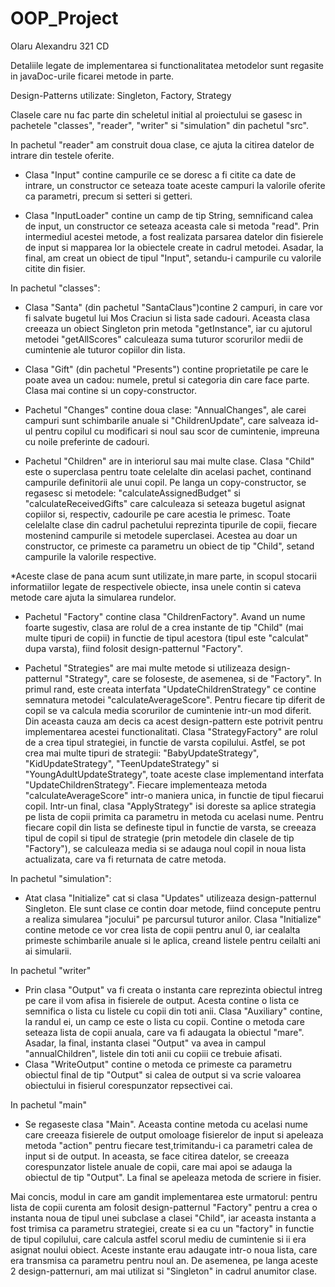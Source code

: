 # OOP_Project
 Olaru Alexandru 321 CD

Detaliile legate de implementarea si functionalitatea metodelor sunt regasite in javaDoc-urile
ficarei metode in parte.

Design-Patterns utilizate: Singleton, Factory, Strategy

Clasele care nu fac parte din scheletul initial al proiectului se gasesc in pachetele "classes",
"reader", "writer" si "simulation" din pachetul "src".

In pachetul "reader" am construit doua clase, ce ajuta la citirea datelor de intrare din testele
 oferite.
- Clasa "Input" contine campurile ce se doresc a fi citite ca date de intrare, un constructor
ce seteaza toate aceste campuri la valorile oferite ca parametri, precum si setteri si getteri.
	
- Clasa "InputLoader" contine un camp de tip String, semnificand calea de input, un constructor
ce seteaza aceasta cale si metoda "read". Prin intermediul acestei metode, a fost realizata
parsarea datelor din fisierele de input si mapparea lor la obiectele create in cadrul metodei.
Asadar, la final, am creat un obiect de tipul "Input", setandu-i campurile cu valorile citite
din fisier.
	
	
In pachetul "classes":
- Clasa "Santa" (din pachetul "SantaClaus")contine 2 campuri, in care vor fi salvate bugetul
lui Mos Craciun si lista sade cadouri. Aceasta clasa creeaza un obiect Singleton prin metoda
"getInstance", iar cu ajutorul metodei "getAllScores" calculeaza suma tuturor scorurilor
medii de cumintenie ale tuturor copiilor din lista.
	
- Clasa "Gift" (din pachetul "Presents") contine proprietatile pe care le poate avea un cadou:
numele, pretul si categoria din care face parte. Clasa mai contine si un copy-constructor.
	
- Pachetul "Changes" contine doua clase: "AnnualChanges", ale carei campuri sunt schimbarile
anuale si "ChildrenUpdate", care salveaza id-ul pentru copilul cu modificari si noul sau
scor de cumintenie, impreuna cu noile preferinte de cadouri.
	
- Pachetul "Children" are in interiorul sau mai multe clase. Clasa "Child" este o superclasa
pentru toate celelalte din acelasi pachet, continand campurile definitorii ale unui copil. 
Pe langa un copy-constructor, se regasesc si metodele: "calculateAssignedBudget" si
"calculateReceivedGifts" care calculeaza si seteaza bugetul asignat copiilor si, respectiv,
cadourile pe care acestia le primesc. Toate celelalte clase din cadrul pachetului reprezinta
tipurile de copii, fiecare mostenind campurile si metodele superclasei. Acestea au doar un
constructor, ce primeste ca parametru un obiect de tip "Child", setand campurile la valorile
respective.
	
*Aceste clase de pana acum sunt utilizate,in mare parte, in scopul stocarii informatiilor legate
de respectivele obiecte, insa unele contin si cateva metode care ajuta la simularea rundelor.
	
- Pachetul "Factory" contine clasa "ChildrenFactory". Avand un nume foarte sugestiv, clasa are
rolul de a crea instante de tip "Child" (mai multe tipuri de copii) in functie de tipul acestora
(tipul este "calculat" dupa varsta), fiind folosit design-patternul "Factory". 
	
- Pachetul "Strategies" are mai multe metode si utilizeaza design-patternul "Strategy", care se
foloseste, de asemenea, si de "Factory". In primul rand, este creata interfata
"UpdateChildrenStrategy" ce contine semnatura metodei "calculateAverageScore". Pentru fiecare tip
diferit de copil se va calcula media scorurilor de cumintenie intr-un mod diferit. Din aceasta
cauza am decis ca acest design-pattern este potrivit pentru implementarea acestei functionalitati.
Clasa "StrategyFactory" are rolul de a crea tipul strategiei, in functie de varsta copilului.
Astfel, se pot crea mai multe tipuri de strategii: "BabyUpdateStrategy", "KidUpdateStrategy",
"TeenUpdateStrategy" si "YoungAdultUpdateStrategy", toate aceste clase implementand interfata
"UpdateChildrenStrategy". Fiecare implementeaza metoda "calculateAverageScore" intr-o maniera
unica, in functie de tipul fiecarui copil. Intr-un final, clasa "ApplyStrategy" isi doreste sa
aplice strategia pe lista de copii primita ca parametru in metoda cu acelasi nume. Pentru fiecare
copil din lista se defineste tipul in functie de varsta, se creeaza tipul de copil si tipul de 
strategie (prin metodele din clasele de tip "Factory"), se calculeaza media si se adauga noul
copil in noua lista actualizata, care va fi returnata de catre metoda.
	
	
In pachetul "simulation":
- Atat clasa "Initialize" cat si clasa "Updates" utilizeaza design-patternul Singleton.
Ele sunt clase ce contin doar metode, fiind concepute pentru a realiza simularea "jocului"
pe parcursul tuturor anilor. Clasa "Initialize" contine metode ce vor crea lista de copii
pentru anul 0, iar cealalta primeste schimbarile anuale si le aplica, creand listele pentru
ceilalti ani ai simularii.
	

In pachetul "writer"
- Prin clasa "Output" va fi creata o instanta care reprezinta obiectul intreg pe care il vom
afisa in fisierele de output. Acesta contine o lista ce semnifica o lista cu listele cu copii
din toti anii. Clasa "Auxiliary" contine, la randul ei, un camp ce este o lista cu copii.
Contine o metoda care seteaza lista de copii anuala, care va fi adaugata la obiectul "mare".
Asadar, la final, instanta clasei "Output" va avea in campul "annualChildren", listele din toti
anii cu copiii ce trebuie afisati.
- Clasa "WriteOutput" contine o metoda ce primeste ca parametru obiectul final de tip "Output" si
calea de output si va scrie valoarea obiectului in fisierul corespunzator repsectivei cai.
	

In pachetul "main"
- Se regaseste clasa "Main". Aceasta contine metoda cu acelasi nume care creeaza fisierele de
output omoloage fisierelor de input si apeleaza metoda "action" pentru fiecare test,trimitandu-i
ca parametri calea de input si de output. In aceasta, se face citirea datelor, se creeaza
corespunzator listele anuale de copii, care mai apoi se adauga la obiectul de tip "Output".
La final se apeleaza metoda de scriere in fisier.
	
	
	
Mai concis, modul in care am gandit implementarea este urmatorul: pentru lista de copii curenta
am folosit design-patternul "Factory" pentru a crea o instanta noua de tipul unei subclase a clasei
"Child", iar aceasta instanta a fost trimisa ca parametru strategiei, create si ea cu un "factory"
in functie de tipul copilului, care calcula astfel scorul mediu de cumintenie si ii era asignat
noului obiect. Aceste instante erau adaugate intr-o noua lista, care era transmisa ca parametru
pentru noul an. De asemenea, pe langa aceste 2 design-patternuri, am mai utilizat si "Singleton"
in cadrul anumitor clase. 	

